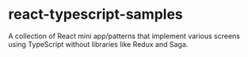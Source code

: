 # react-typescript-samples
A collection of React mini app/patterns that implement various screens using TypeScript without libraries like Redux and Saga. 
